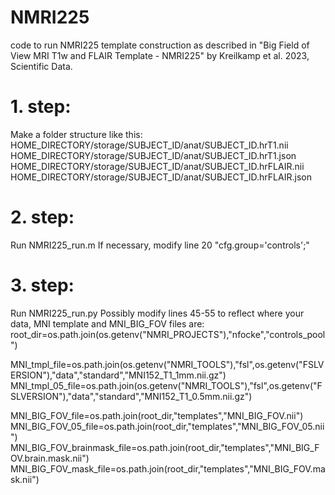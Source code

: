 # NMRI225
code to run NMRI225 template construction as described in "Big Field of View MRI T1w and FLAIR Template - NMRI225" by
Kreilkamp et al. 2023, Scientific Data.

# 1. step:

Make a folder structure like this:
HOME_DIRECTORY/storage/SUBJECT_ID/anat/SUBJECT_ID.hrT1.nii
HOME_DIRECTORY/storage/SUBJECT_ID/anat/SUBJECT_ID.hrT1.json
HOME_DIRECTORY/storage/SUBJECT_ID/anat/SUBJECT_ID.hrFLAIR.nii
HOME_DIRECTORY/storage/SUBJECT_ID/anat/SUBJECT_ID.hrFLAIR.json

# 2. step:

Run NMRI225_run.m
If necessary, modify line 20 "cfg.group='controls';"

# 3. step:

Run NMRI225_run.py
Possibly modify lines 45-55 to reflect where your data, MNI template and MNI_BIG_FOV files are:
root_dir=os.path.join(os.getenv("NMRI_PROJECTS"),"nfocke","controls_pool")

MNI_tmpl_file=os.path.join(os.getenv("NMRI_TOOLS"),"fsl",os.getenv("FSLVERSION"),"data","standard","MNI152_T1_1mm.nii.gz")
MNI_tmpl_05_file=os.path.join(os.getenv("NMRI_TOOLS"),"fsl",os.getenv("FSLVERSION"),"data","standard","MNI152_T1_0.5mm.nii.gz")

MNI_BIG_FOV_file=os.path.join(root_dir,"templates","MNI_BIG_FOV.nii")
MNI_BIG_FOV_05_file=os.path.join(root_dir,"templates","MNI_BIG_FOV_05.nii")
MNI_BIG_FOV_brainmask_file=os.path.join(root_dir,"templates","MNI_BIG_FOV.brain.mask.nii")
MNI_BIG_FOV_mask_file=os.path.join(root_dir,"templates","MNI_BIG_FOV.mask.nii")


